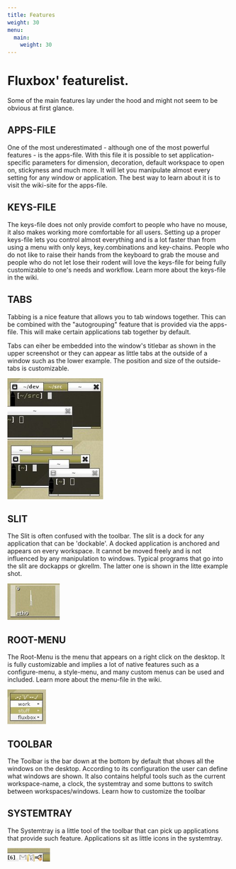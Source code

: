 ```yaml
---
title: Features
weight: 30
menu:
  main:
    weight: 30
---
```


# Fluxbox' featurelist.

Some of the main features lay under the hood and might not seem to be obvious
at first glance.

## APPS-FILE

One of the most underestimated - although one of the most powerful features -
is the apps-file. With this file it is possible to set application-specific
parameters for dimension, decoration, default workspace to open on, stickyness
and much more. It will let you manipulate almost every setting for any window
or application. The best way to learn about it is to visit the wiki-site for
the apps-file.

## KEYS-FILE

The keys-file does not only provide comfort to people who have no mouse, it
also makes working more comfortable for all users. Setting up a proper
keys-file lets you control almost everything and is a lot faster than from
using a menu with only keys, key.combinations and key-chains. People who do
not like to raise their hands from the keyboard to grab the mouse and people
who do not let lose their rodent will love the keys-file for being fully
customizable to one's needs and workflow. Learn more about the keys-file in
the wiki.

## TABS

Tabbing is a nice feature that allows you to tab windows together. This can be
combined with the "autogrouping" feature that is provided via the apps-file.
This will make certain applications tab together by default.

Tabs can eiher be embedded into the window's titlebar as shown in the upper
screenshot or they can appear as little tabs at the outside of a window such
as the lower example. The position and size of the outside-tabs is
customizable.

![Fluxbox Tabs](./tabbing.jpg "Fluxbox Tabs")

## SLIT

The Slit is often confused with the toolbar. The slit is a dock for any
application that can be 'dockable'. A docked application is anchored and
appears on every workspace. It cannot be moved freely and is not influenced by
any manipulation to windows. Typical programs that go into the slit are
dockapps or gkrellm. The latter one is shown in the litte example shot.

![Fluxbox Slit](./slit.jpg "Fluxbox Slit")

## ROOT-MENU

The Root-Menu is the menu that appears on a right click on the desktop. It is
fully customizable and implies a lot of native features such as a
configure-menu, a style-menu, and many custom menus can be used and included.
Learn more about the menu-file in the wiki.

![Fluxbox Root-Menu](./menu.jpg "Fluxbox Menu")

## TOOLBAR

The Toolbar is the bar down at the bottom by default that shows all the
windows on the desktop. According to its configuration the user can define
what windows are shown. It also contains helpful tools such as the current
workspace-name, a clock, the systemtray and some buttons to switch between
workspaces/windows. Learn how to customize the toolbar

## SYSTEMTRAY

The Systemtray is a little tool of the toolbar that can pick up applications
that provide such feature. Applications sit as little icons in the systemtray.

![Fluxbox Systemtray](./systray.jpg "Fluxbox Systemtray")
